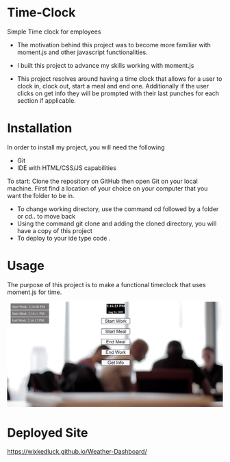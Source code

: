 # Time-Clock
Simple Time clock for employees

- The motivation behind this project was to become more familiar with moment.js and other javascript functionalities. 
 
- I built this project to advance my skills working with moment.js 

- This project resolves around having a time clock that allows for a user to clock in, clock out, start a meal and end one. Additionally if the user clicks on get info they will be prompted with their last punches for each section if applicable. 


# Installation
In order to install my project, you will need the following

- Git
- IDE with HTML/CSS/JS capabilities 

To start: 
Clone the repository on GitHub then open Git on your local machine. First find a location of your choice on your computer that you want the folder to be in.
- To change working directory, use the command cd followed by a folder or cd.. to move back  
- Using the command git clone and adding the cloned directory, you will have a copy of this project
- To deploy to your ide type code . 

# Usage 
The purpose of this project is to make a functional timeclock that uses moment.js for time. 

![TimeClock](./Assets/Images/time.PNG)

# Deployed Site 
https://wixkedluck.github.io/Weather-Dashboard/



